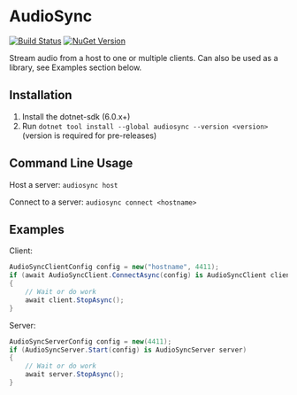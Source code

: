 # AudioSync

[![Build Status](https://img.shields.io/github/actions/workflow/status/phyyl/AudioSync/build.yml?branch=main)](https://github.com/Phyyl/AudioSync/actions/workflows/build.yml)
[![NuGet Version](https://img.shields.io/nuget/v/AudioSync.svg?style=flat)](https://www.nuget.org/packages/AudioSync)

Stream audio from a host to one or multiple clients. Can also be used as a library, see Examples section below.

## Installation

1. Install the dotnet-sdk (6.0.x+)
2. Run `dotnet tool install --global audiosync --version <version>` (version is required for pre-releases)

## Command Line Usage

Host a server: `audiosync host`

Connect to a server: `audiosync connect <hostname>`

## Examples

Client:

```csharp
AudioSyncClientConfig config = new("hostname", 4411);
if (await AudioSyncClient.ConnectAsync(config) is AudioSyncClient client)
{
    // Wait or do work
    await client.StopAsync();
}
```

Server:
```csharp
AudioSyncServerConfig config = new(4411);
if (AudioSyncServer.Start(config) is AudioSyncServer server)
{
    // Wait or do work
    await server.StopAsync();
}
